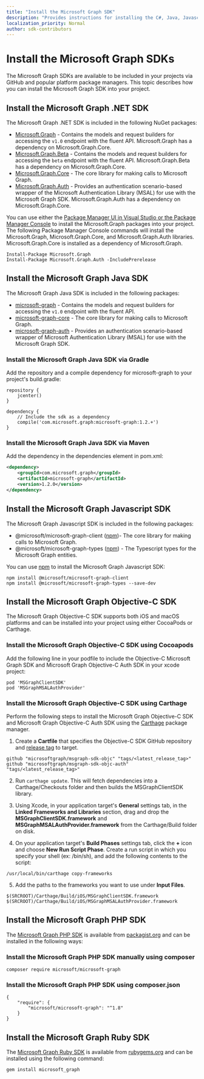 ```yaml
---
title: "Install the Microsoft Graph SDK"
description: "Provides instructions for installing the C#, Java, Javascript, Objective-C, PHP, and Ruby Microsoft Graph SDKs."
localization_priority: Normal
author: sdk-contributors
---
```


# Install the Microsoft Graph SDKs

The Microsoft Graph SDKs are available to be included in your projects via GitHub and popular platform package managers. This topic describes how you can install the Microsoft Graph SDK into your project.

## Install the Microsoft Graph .NET SDK

The Microsoft Graph .NET SDK is included in the following NuGet packages:

* [Microsoft.Graph](https://github.com/microsoftgraph/msgraph-sdk-dotnet) - Contains the models and request builders for accessing the `v1.0` endpoint with the fluent API. Microsoft.Graph has a dependency on Microsoft.Graph.Core.
* [Microsoft.Graph.Beta](https://github.com/microsoftgraph/msgraph-beta-sdk-dotnet) - Contains the models and request builders for accessing the `beta` endpoint with the fluent API. Microsoft.Graph.Beta has a dependency on Microsoft.Graph.Core.
* [Microsoft.Graph.Core](https://github.com/microsoftgraph/msgraph-sdk-dotnet) - The core library for making calls to Microsoft Graph.
* [Microsoft.Graph.Auth](https://github.com/microsoftgraph/msgraph-sdk-dotnet-auth) - Provides an authentication scenario-based wrapper of the Microsoft Authentication Library (MSAL) for use with the Microsoft Graph SDK. Microsoft.Graph.Auth has a dependency on Microsoft.Graph.Core.

You can use either the [Package Manager UI in Visual Studio or the Package Manager Console](https://docs.microsoft.com/en-us/nuget/quickstart/install-and-use-a-package-in-visual-studio) to install the Microsoft.Graph packages into your project. The following Package Manager Console commands will install the Microsoft.Graph, Microsoft.Graph.Core, and Microsoft.Graph.Auth libraries. Microsoft.Graph.Core is installed as a dependency of Microsoft.Graph.

```
Install-Package Microsoft.Graph
Install-Package Microsoft.Graph.Auth -IncludePrerelease
```

## Install the Microsoft Graph Java SDK

The Microsoft Graph Java SDK is included in the following packages:

* [microsoft-graph](https://github.com/microsoftgraph/msgraph-sdk-java) - Contains the models and request builders for accessing the `v1.0` endpoint with the fluent API.
* [microsoft-graph-core](https://github.com/microsoftgraph/msgraph-sdk-java-core) - The core library for making calls to Microsoft Graph.
* [microsoft-graph-auth](https://github.com/microsoftgraph/msgraph-sdk-java-auth) - Provides an authentication scenario-based wrapper of Microsoft Authentication Library (MSAL) for use with the Microsoft Graph SDK.

### Install the Microsoft Graph Java SDK via Gradle

Add the repository and a compile dependency for microsoft-graph to your project's build.gradle:

```
repository {
    jcenter()
}

dependency {
    // Include the sdk as a dependency
    compile('com.microsoft.graph:microsoft-graph:1.2.+')
}
```

### Install the Microsoft Graph Java SDK via Maven

Add the dependency in the dependencies element in pom.xml:

```xml
<dependency>
	<groupId>com.microsoft.graph</groupId>
	<artifactId>microsoft-graph</artifactId>
	<version>1.2.0</version>
</dependency>
```

## Install the Microsoft Graph Javascript SDK

The Microsoft Graph Javascript SDK is included in the following packages:

* @microsoft/microsoft-graph-client ([npm](https://www.npmjs.com/package/@microsoft/microsoft-graph-client))- The core library for making calls to Microsoft Graph.
* @microsoft/microsoft-graph-types ([npm](https://www.npmjs.com/package/@microsoft/microsoft-graph-types)) - The Typescript types for the Microsoft Graph entities.

You can use [npm](https://www.npmjs.com) to install the Microsoft Graph Javascript SDK:

```
npm install @microsoft/microsoft-graph-client
npm install @microsoft/microsoft-graph-types --save-dev
```

## Install the Microsoft Graph Objective-C SDK

The Microsoft Graph Objective-C SDK supports both iOS and macOS platforms and can be installed into your project using either CocoaPods or Carthage.

### Install the Microsoft Graph Objective-C SDK using Cocoapods

Add the following line in your podfile to include the Objective-C Microsoft Graph SDK and Microsoft Graph Objective-C Auth SDK in your xcode project:

```
pod 'MSGraphClientSDK'
pod 'MSGraphMSALAuthProvider'
```

### Install the Microsoft Graph Objective-C SDK using Carthage

Perform the following steps to install the Microsoft Graph Objective-C SDK and Microsoft Graph Objective-C Auth SDK using the [Carthage](https://github.com/Carthage/Carthage) package manager.

1. Create a **Cartfile** that specifies the Objective-C SDK GitHub repository and [release tag](https://github.com/microsoftgraph/msgraph-sdk-objc/releases) to target.

```
github "microsoftgraph/msgraph-sdk-objc" "tags/<latest_release_tag>"
github "microsoftgraph/msgraph-sdk-objc-auth" "tags/<latest_release_tag>"
```

2. Run `carthage update`. This will fetch dependencies into a Carthage/Checkouts folder and then builds the MSGraphClientSDK library.

3. Using Xcode, in your application target's **General** settings tab, in the **Linked Frameworks and Libraries** section, drag and drop the **MSGraphClientSDK.framework** and **MSGraphMSALAuthProvider.framework** from the Carthage/Build folder on disk.

4. On your application target's **Build Phases** settings tab, click the **+** icon and choose **New Run Script Phase**. Create a run script in which you specify your shell (ex: /bin/sh), and add the following contents to the script:

```
/usr/local/bin/carthage copy-frameworks
```

5. Add the paths to the frameworks you want to use under **Input Files**.

```
$(SRCROOT)/Carthage/Build/iOS/MSGraphClientSDK.framework
$(SRCROOT)/Carthage/Build/iOS/MSGraphMSALAuthProvider.framework
```

## Install the Microsoft Graph PHP SDK

The [Microsoft Graph PHP SDK](https://github.com/microsoftgraph/msgraph-sdk-php) is available from [packagist.org](https://packagist.org/packages/microsoft/microsoft-graph) and can be installed in the following ways:

### Install the Microsoft Graph PHP SDK manually using composer

```
composer require microsoft/microsoft-graph
```

### Install the Microsoft Graph PHP SDK using composer.json

```
{
    "require": {
        "microsoft/microsoft-graph": "^1.8"
    }
}
```

## Install the Microsoft Graph Ruby SDK

The [Microsoft Graph Ruby SDK](https://github.com/microsoftgraph/msgraph-sdk-ruby) is available from [rubygems.org](https://rubygems.org/) and can be installed using the following command:

```
gem install microsoft_graph
```
